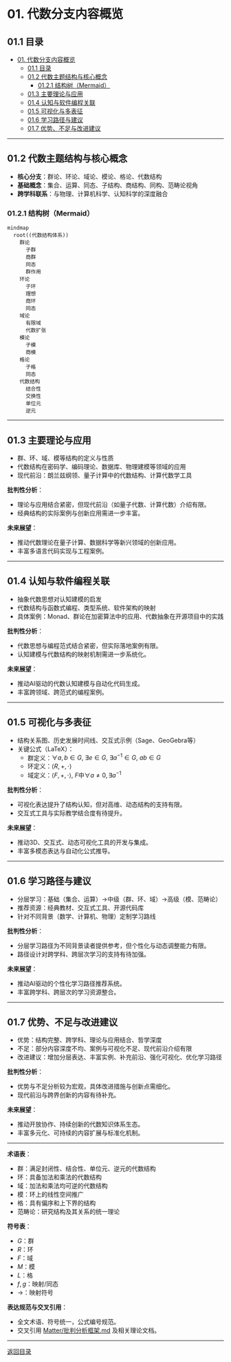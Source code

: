 # 01. 代数分支内容概览

## 01.1 目录

- [01. 代数分支内容概览](#01-代数分支内容概览)
  - [01.1 目录](#011-目录)
  - [01.2 代数主题结构与核心概念](#012-代数主题结构与核心概念)
    - [01.2.1 结构树（Mermaid）](#0121-结构树mermaid)
  - [01.3 主要理论与应用](#013-主要理论与应用)
  - [01.4 认知与软件编程关联](#014-认知与软件编程关联)
  - [01.5 可视化与多表征](#015-可视化与多表征)
  - [01.6 学习路径与建议](#016-学习路径与建议)
  - [01.7 优势、不足与改进建议](#017-优势不足与改进建议)

---

## 01.2 代数主题结构与核心概念

- **核心分支**：群论、环论、域论、模论、格论、代数结构
- **基础概念**：集合、运算、同态、子结构、商结构、同构、范畴论视角
- **跨学科联系**：与物理、计算机科学、认知科学的深度融合

### 01.2.1 结构树（Mermaid）

```mermaid
mindmap
  root((代数结构体系))
    群论
      子群
      商群
      同态
      群作用
    环论
      子环
      理想
      商环
      同态
    域论
      有限域
      代数扩张
    模论
      子模
      商模
    格论
      子格
      同态
    代数结构
      结合性
      交换性
      单位元
      逆元
```

---

## 01.3 主要理论与应用

- 群、环、域、模等结构的定义与性质
- 代数结构在密码学、编码理论、数据库、物理建模等领域的应用
- 现代前沿：朗兰兹纲领、量子计算中的代数结构、计算代数学工具

**批判性分析**：

- 理论与应用结合紧密，但现代前沿（如量子代数、计算代数）介绍有限。
- 经典结构的实际案例与创新应用需进一步丰富。

**未来展望**：

- 推动代数理论在量子计算、数据科学等新兴领域的创新应用。
- 丰富多语言代码实现与工程案例。

---

## 01.4 认知与软件编程关联

- 抽象代数思想对认知建模的启发
- 代数结构与函数式编程、类型系统、软件架构的映射
- 具体案例：Monad、群论在加密算法中的应用、代数抽象在开源项目中的实践

**批判性分析**：

- 代数思想与编程范式结合紧密，但实际落地案例有限。
- 认知建模与代数结构的映射机制需进一步系统化。

**未来展望**：

- 推动AI驱动的代数认知建模与自动化代码生成。
- 丰富跨领域、跨范式的编程案例。

---

## 01.5 可视化与多表征

- 结构关系图、历史发展时间线、交互式示例（Sage、GeoGebra等）
- 关键公式（LaTeX）：
  - 群定义：$\forall a,b \in G,\ \exists e \in G,\ \exists a^{-1} \in G,\ ab \in G$
  - 环定义：$\langle R, +, \cdot \rangle$
  - 域定义：$\langle F, +, \cdot \rangle$, $F$中$\forall a \neq 0, \exists a^{-1}$

**批判性分析**：

- 可视化表达提升了结构认知，但对高维、动态结构的支持有限。
- 交互式工具与实际教学结合度有待提升。

**未来展望**：

- 推动3D、交互式、动态可视化工具的开发与集成。
- 丰富多模态表达与自动化公式推导。

---

## 01.6 学习路径与建议

- 分层学习：基础（集合、运算）→中级（群、环、域）→高级（模、范畴论）
- 推荐资源：经典教材、交互式工具、开源代码库
- 针对不同背景（数学、计算机、物理）定制学习路线

**批判性分析**：

- 分层学习路径为不同背景读者提供参考，但个性化与动态调整能力有限。
- 路径设计对跨学科、跨层次学习的支持有待加强。

**未来展望**：

- 推动AI驱动的个性化学习路径推荐系统。
- 丰富跨学科、跨层次的学习资源整合。

---

## 01.7 优势、不足与改进建议

- 优势：结构完整、跨学科、理论与应用结合、哲学深度
- 不足：部分内容深度不均、案例与可视化不足、现代前沿介绍有限
- 改进建议：增加分层表达、丰富实例、补充前沿、强化可视化、优化学习路径

**批判性分析**：

- 优势与不足分析较为宏观，具体改进措施与创新点需细化。
- 现代前沿与跨界创新的内容有待补充。

**未来展望**：

- 推动开放协作、持续创新的代数知识体系生态。
- 丰富多元化、可持续的内容扩展与标准化机制。

---

**术语表**：

- 群：满足封闭性、结合性、单位元、逆元的代数结构
- 环：具备加法和乘法的代数结构
- 域：加法和乘法均可逆的代数结构
- 模：环上的线性空间推广
- 格：具有偏序和上下界的结构
- 范畴论：研究结构及其关系的统一理论

**符号表**：

- $G$：群
- $R$：环
- $F$：域
- $M$：模
- $L$：格
- $f, g$：映射/同态
- $\to$：映射符号

**表达规范与交叉引用**：

- 全文术语、符号统一，公式编号规范。
- 交叉引用 [Matter/批判分析框架.md](../../../Matter/批判分析框架.md) 及相关理论文档。

---

[返回目录](#011-目录)
